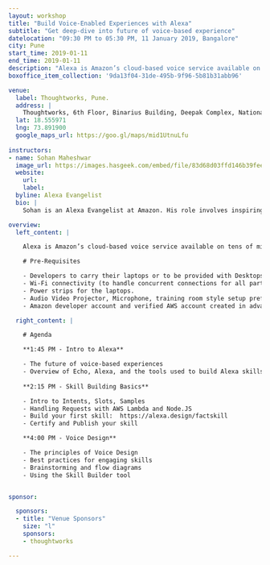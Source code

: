 ```yaml
---
layout: workshop
title: "Build Voice-Enabled Experiences with Alexa"
subtitle: "Get deep-dive into future of voice-based experience"
datelocation: "09:30 PM to 05:30 PM, 11 January 2019, Bangalore"
city: Pune
start_time: 2019-01-11
end_time: 2019-01-11
description: "Alexa is Amazon’s cloud-based voice service available on tens of millions of devices from Amazon and third-party device manufacturers. With Alexa, you can build natural voice experiences that offer customers a more intuitive way to interact with the technology they use every day."
boxoffice_item_collection: '9da13f04-31de-495b-9f96-5b81b31abb96'

venue:
  label: Thoughtworks, Pune.
  address: |
    Thoughtworks, 6th Floor, Binarius Building, Deepak Complex, National Games Road, Beside Sales Tax Office, Shastrinagar, Yerawada, Pune, Maharashtra 411006.
  lat: 18.555971
  lng: 73.891900
  google_maps_url: https://goo.gl/maps/mid1UtnuLfu
  
instructors:
- name: Sohan Maheshwar
  image_url: https://images.hasgeek.com/embed/file/83d68d03ffd146b39fee77bef60e3ae3
  website:
    url: 
    label: 
  byline: Alexa Evangelist
  bio: |
    Sohan is an Alexa Evangelist at Amazon. His role involves inspiring and helping developers build incredible voice experiences using Alexa. Sohan has earlier worked as a developer evangelist for Gupshup and InMobi and has spoken at conferences around the world. In his spare time, you will find him either consuming pop culture or tossing a frisbee around.

overview:
  left_content: |

    Alexa is Amazon’s cloud-based voice service available on tens of millions of devices from Amazon and third-party device manufacturers. With Alexa, you can build natural voice experiences that offer customers a more intuitive way to interact with the technology they use every day. 

    # Pre-Requisites

    - Developers to carry their laptops or to be provided with Desktops to work on building skills
    - Wi-Fi connectivity (to handle concurrent connections for all participants)
    - Power strips for the laptops.
    - Audio Video Projector, Microphone, training room style setup preferred for the venue.
    - Amazon developer account and verified AWS account created in advance, so developers don’t spend time doing that in the workshop.

  right_content: |

    # Agenda

    **1:45 PM - Intro to Alexa**

    - The future of voice-based experiences
    - Overview of Echo, Alexa, and the tools used to build Alexa skills.  
 
    **2:15 PM - Skill Building Basics**

    - Intro to Intents, Slots, Samples
    - Handling Requests with AWS Lambda and Node.JS
    - Build your first skill:  https://alexa.design/factskill
    - Certify and Publish your skill

    **4:00 PM - Voice Design**

    - The principles of Voice Design
    - Best practices for engaging skills
    - Brainstorming and flow diagrams
    - Using the Skill Builder tool


sponsor:

  sponsors:
  - title: "Venue Sponsors"
    size: "l"
    sponsors:
    - thoughtworks

---
```

